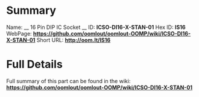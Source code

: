 
Summary
=================

Name: __ 16 Pin DIP IC Socket __
ID: __ICSO-DI16-X-STAN-01__
Hex ID: __IS16__
WebPage: __https://github.com/oomlout/oomlout-OOMP/wiki/ICSO-DI16-X-STAN-01__
Short URL: __http://oom.lt/IS16__

Full Details
==========================
Full summary of this part can be found in the wiki:   
__https://github.com/oomlout/oomlout-OOMP/wiki/ICSO-DI16-X-STAN-01__   

